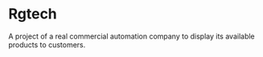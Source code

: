 # Rgtech
A project of a real commercial automation company to display its available products to customers.

